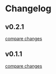 # Changelog


## v0.2.1

[compare changes](https://github.com/danlourenco/service-status-dashboard/compare/v0.2.0...v0.2.1)

## v0.1.1

[compare changes](https://github.com/danlourenco/service-status-dashboard/compare/v0.1.0...v0.1.1)

